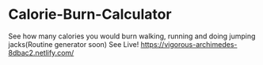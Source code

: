 # Calorie-Burn-Calculator
See how many calories you would burn walking, running and doing  jumping jacks(Routine generator soon)
See Live! https://vigorous-archimedes-8dbac2.netlify.com/
